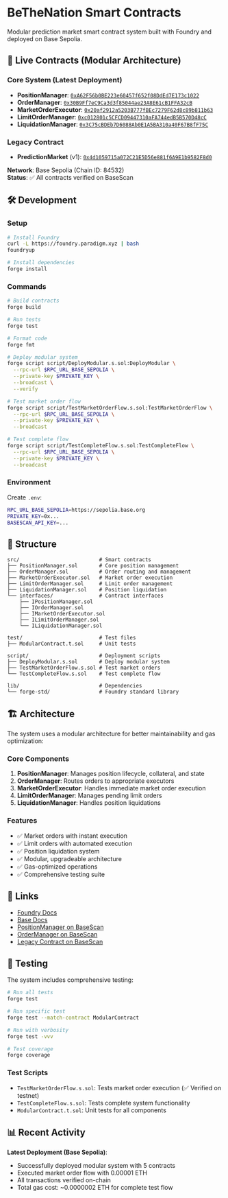 # BeTheNation Smart Contracts

Modular prediction market smart contract system built with Foundry and deployed on Base Sepolia.

## 🚀 Live Contracts (Modular Architecture)

### Core System (Latest Deployment)
- **PositionManager**: [`0xA62F56b0BE223e60457f652f08DdEd7E173c1022`](https://sepolia.basescan.org/address/0xA62F56b0BE223e60457f652f08DdEd7E173c1022)
- **OrderManager**: [`0x30B9Ff7eC9Ca3d3f85044ae23A8E61cB1FFA32cB`](https://sepolia.basescan.org/address/0x30B9Ff7eC9Ca3d3f85044ae23A8E61cB1FFA32cB)
- **MarketOrderExecutor**: [`0x20af2912a5203B777fBEc7279F62d8c89b811b63`](https://sepolia.basescan.org/address/0x20af2912a5203B777fBEc7279F62d8c89b811b63)
- **LimitOrderManager**: [`0xc012801c5CFCD09447310aFA744edB5B570D48cC`](https://sepolia.basescan.org/address/0xc012801c5CFCD09447310aFA744edB5B570D48cC)
- **LiquidationManager**: [`0x3C75cBDEb7D6088Ab0E1A5BA310a40F67B8fF75C`](https://sepolia.basescan.org/address/0x3C75cBDEb7D6088Ab0E1A5BA310a40F67B8fF75C)

### Legacy Contract
- **PredictionMarket** (v1): [`0x4d1059715a072C21E5D56e881f6A9E1b9582F8d0`](https://sepolia.basescan.org/address/0x4d1059715a072c21e5d56e881f6a9e1b9582f8d0)

**Network**: Base Sepolia (Chain ID: 84532)  
**Status**: ✅ All contracts verified on BaseScan

## 🛠️ Development

### Setup
```bash
# Install Foundry
curl -L https://foundry.paradigm.xyz | bash
foundryup

# Install dependencies
forge install
```

### Commands
```bash
# Build contracts
forge build

# Run tests
forge test

# Format code
forge fmt

# Deploy modular system
forge script script/DeployModular.s.sol:DeployModular \
  --rpc-url $RPC_URL_BASE_SEPOLIA \
  --private-key $PRIVATE_KEY \
  --broadcast \
  --verify

# Test market order flow
forge script script/TestMarketOrderFlow.s.sol:TestMarketOrderFlow \
  --rpc-url $RPC_URL_BASE_SEPOLIA \
  --private-key $PRIVATE_KEY \
  --broadcast

# Test complete flow
forge script script/TestCompleteFlow.s.sol:TestCompleteFlow \
  --rpc-url $RPC_URL_BASE_SEPOLIA \
  --private-key $PRIVATE_KEY \
  --broadcast
```

### Environment
Create `.env`:
```bash
RPC_URL_BASE_SEPOLIA=https://sepolia.base.org
PRIVATE_KEY=0x...
BASESCAN_API_KEY=...
```

## 📁 Structure
```
src/                          # Smart contracts
├── PositionManager.sol       # Core position management
├── OrderManager.sol          # Order routing and management
├── MarketOrderExecutor.sol   # Market order execution
├── LimitOrderManager.sol     # Limit order management
├── LiquidationManager.sol    # Position liquidation
└── interfaces/               # Contract interfaces
    ├── IPositionManager.sol
    ├── IOrderManager.sol
    ├── IMarketOrderExecutor.sol
    ├── ILimitOrderManager.sol
    └── ILiquidationManager.sol

test/                         # Test files  
├── ModularContract.t.sol     # Unit tests

script/                       # Deployment scripts
├── DeployModular.s.sol       # Deploy modular system
├── TestMarketOrderFlow.s.sol # Test market orders
└── TestCompleteFlow.s.sol    # Test complete flow

lib/                          # Dependencies
└── forge-std/                # Foundry standard library
```

## 🏗️ Architecture

The system uses a modular architecture for better maintainability and gas optimization:

### Core Components
1. **PositionManager**: Manages position lifecycle, collateral, and state
2. **OrderManager**: Routes orders to appropriate executors
3. **MarketOrderExecutor**: Handles immediate market order execution
4. **LimitOrderManager**: Manages pending limit orders
5. **LiquidationManager**: Handles position liquidations

### Features
- ✅ Market orders with instant execution
- ✅ Limit orders with automated execution
- ✅ Position liquidation system
- ✅ Modular, upgradeable architecture
- ✅ Gas-optimized operations
- ✅ Comprehensive testing suite

## 🔗 Links
- [Foundry Docs](https://book.getfoundry.sh/)
- [Base Docs](https://docs.base.org/)
- [PositionManager on BaseScan](https://sepolia.basescan.org/address/0xA62F56b0BE223e60457f652f08DdEd7E173c1022)
- [OrderManager on BaseScan](https://sepolia.basescan.org/address/0x30B9Ff7eC9Ca3d3f85044ae23A8E61cB1FFA32cB)
- [Legacy Contract on BaseScan](https://sepolia.basescan.org/address/0x4d1059715a072c21e5d56e881f6a9e1b9582f8d0)

## 🧪 Testing

The system includes comprehensive testing:

```bash
# Run all tests
forge test

# Run specific test
forge test --match-contract ModularContract

# Run with verbosity
forge test -vvv

# Test coverage
forge coverage
```

### Test Scripts
- `TestMarketOrderFlow.s.sol`: Tests market order execution (✅ Verified on testnet)
- `TestCompleteFlow.s.sol`: Tests complete system functionality
- `ModularContract.t.sol`: Unit tests for all components

## 📊 Recent Activity

**Latest Deployment (Base Sepolia)**:
- Successfully deployed modular system with 5 contracts
- Executed market order flow with 0.00001 ETH
- All transactions verified on-chain
- Total gas cost: ~0.0000002 ETH for complete test flow
